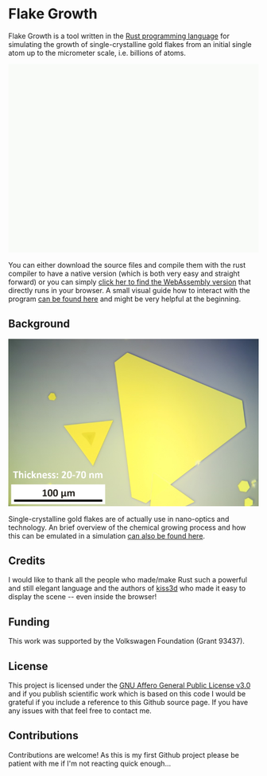# Flake Growth

Flake Growth is a tool written in the [Rust programming language](https://www.rust-lang.org/ "Link to the Rust homepage") for simulating the growth of single-crystalline gold flakes from an initial single atom up to the micrometer scale, i.e. billions of atoms.

![A small animated gif of the initial flake growth](/media/flake_growth_animation-optimized.gif "Animation of the flake growth")

You can either download the source files and compile them with the rust compiler to have a native version (which is both very easy and straight forward) or you can simply [click her to find the WebAssembly version](https://www.kullock.de/flake_growth/ "Link to the WebAssembly version") that directly runs in your browser. A small visual guide how to interact with the program [can be found here](https://www.kullock.de/flake-growth-guide/ "Link to a visual guide") and might be very helpful at the beginning.


## Background
![A microscope image of a real flake](/media/real-flake.png "A microscope image of a real flake")

Single-crystalline gold flakes are of actually use in nano-optics and technology. An brief overview of the chemical growing process and how this can be emulated in a simulation [can also be found here](https://www.kullock.de/flake-growth-background/ "Link to some background information").


## Credits
I would like to thank all the people who made/make Rust such a powerful and still elegant language and the authors of [kiss3d](https://github.com/sebcrozet/kiss3d "Link to the kiss3d page") who made it easy to display the scene -- even inside the browser! 


## Funding 
This work was supported by the Volkswagen Foundation (Grant 93437).


## License
This project is licensed under the [GNU Affero General Public License v3.0](LICENSE "Link to the AGPL") and if you publish scientific work which is based on this code I would be grateful if you include a reference to this Github source page. If you have any issues with that feel free to contact me.


## Contributions
Contributions are welcome! As this is my first Github project please be patient with me if I'm not reacting quick enough...
